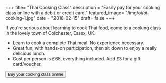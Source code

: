 +++
title= "Thai Cooking Class"
description = "Easily pay for your cooking class online with a debit or credit card."
featured_image= "/img/oi/oi-cooking-1.jpg"
date = "2018-02-15"
draft= false
+++

If you're serious about learning to cook Thai food, come to a cooking class in the lovely town of Colchester, Essex, UK.

- Learn to cook a complete Thai meal. No experience necessary.
- Great fun, with hands-on participation, then sit down to enjoy a really delicious lunch.
- Cost per person is £65, everything included. Add £3 for a gift card/voucher.

<button
    class="button snipcart-add-item"
    data-item-id="1"
    data-item-name="Thai Cooking Class"
    data-item-price="50.00"
    data-item-weight="10"
    data-item-url="https://modernthaifood.netlify.com/shop/book-a-cooking-class/"
    data-item-description="A cooking class booking">
        Buy your cooking class online
</button>